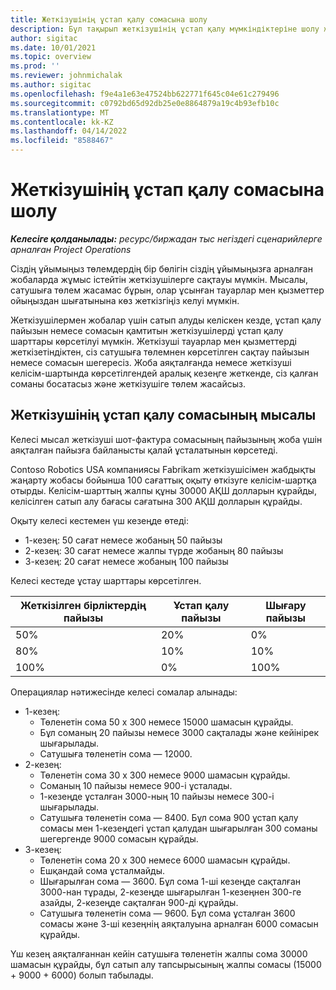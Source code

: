 ```yaml
---
title: Жеткізушінің ұстап қалу сомасына шолу
description: Бұл тақырып жеткізушінің ұстап қалу мүмкіндіктеріне шолу жасайды.
author: sigitac
ms.date: 10/01/2021
ms.topic: overview
ms.prod: ''
ms.reviewer: johnmichalak
ms.author: sigitac
ms.openlocfilehash: f9e4a1e63e47524bb622771f645c04e61c279496
ms.sourcegitcommit: c0792bd65d92db25e0e8864879a19c4b93efb10c
ms.translationtype: MT
ms.contentlocale: kk-KZ
ms.lasthandoff: 04/14/2022
ms.locfileid: "8588467"
---
```

# <a name="vendor-retention-overview"></a>Жеткізушінің ұстап қалу сомасына шолу

_**Келесіге қолданылады:** ресурс/биржадан тыс негіздегі сценарийлерге арналған Project Operations_

Сіздің ұйымыңыз төлемдердің бір бөлігін сіздің ұйымыңызға арналған жобаларда жұмыс істейтін жеткізушілерге сақтауы мүмкін. Мысалы, сатушыға төлем жасамас бұрын, олар ұсынған тауарлар мен қызметтер ойыңыздан шығатынына көз жеткізгіңіз келуі мүмкін.

Жеткізушілермен жобалар үшін сатып алуды келіскен кезде, ұстап қалу пайызын немесе сомасын қамтитын жеткізушілерді ұстап қалу шарттары көрсетілуі мүмкін. Жеткізуші тауарлар мен қызметтерді жеткізетіндіктен, сіз сатушыға төлемнен көрсетілген сақтау пайызын немесе сомасын шегересіз. Жоба аяқталғанда немесе жеткізуші келісім-шартында көрсетілгендей аралық кезеңге жеткенде, сіз қалған соманы босатасыз және жеткізушіге төлем жасайсыз.

## <a name="vendor-retention-example"></a>Жеткізушінің ұстап қалу сомасының мысалы

Келесі мысал жеткізуші шот-фактура сомасының пайызының жоба үшін аяқталған пайызға байланысты қалай ұсталатынын көрсетеді.

Contoso Robotics USA компаниясы Fabrikam жеткізушісімен жабдықты жаңарту жобасы бойынша 100 сағаттық оқыту өткізуге келісім-шартқа отырды. Келісім-шарттың жалпы құны 30000 АҚШ долларын құрайды, келісілген сатып алу бағасы сағатына 300 АҚШ долларын құрайды.

Оқыту келесі кестемен үш кезеңде өтеді:

- 1-кезең: 50 сағат немесе жобаның 50 пайызы
- 2-кезең: 30 сағат немесе жалпы түрде жобаның 80 пайызы
- 3-кезең: 20 сағат немесе жобаның 100 пайызы

Келесі кестеде ұстау шарттары көрсетілген.

| **Жеткізілген бірліктердің пайызы** | **Ұстап қалу пайызы** | **Шығару пайызы** |
| --- | --- | --- |
| 50% | 20% | 0% |
| 80% | 10% | 10% |
| 100% | 0% | 100% |

Операциялар нәтижесінде келесі сомалар алынады:

- 1-кезең:
  - Төленетін сома 50 х 300 немесе 15000 шамасын құрайды.
  - Бұл соманың 20 пайызы немесе 3000 сақталады және кейінірек шығарылады.
  - Сатушыға төленетін сома — 12000.
- 2-кезең:
  - Төленетін сома 30 х 300 немесе 9000 шамасын құрайды.
  - Соманың 10 пайызы немесе 900-і ұсталады.
  - 1-кезеңде ұсталған 3000-ның 10 пайызы немесе 300-і шығарылады.
  - Сатушыға төленетін сома — 8400. Бұл сома 900 ұстап қалу сомасы мен 1-кезеңдегі ұстап қалудан шығарылған 300 соманы шегергенде 9000 сомасын құрайды.
- 3-кезең:
  - Төленетін сома 20 х 300 немесе 6000 шамасын құрайды.
  - Ешқандай сома ұсталмайды.
  - Шығарылған сома — 3600. Бұл сома 1-ші кезеңде сақталған 3000-нан тұрады, 2-кезеңде шығарылған 1-кезеңнен 300-ге азайды, 2-кезеңде сақталған 900-ді құрайды.
  - Сатушыға төленетін сома — 9600. Бұл сома ұсталған 3600 сомасы және 3-ші кезеңнің аяқталуына арналған 6000 сомасын құрайды.

Үш кезең аяқталғаннан кейін сатушыға төленетін жалпы сома 30000 шамасын құрайды, бұл сатып алу тапсырысының жалпы сомасы (15000 + 9000 + 6000) болып табылады.
